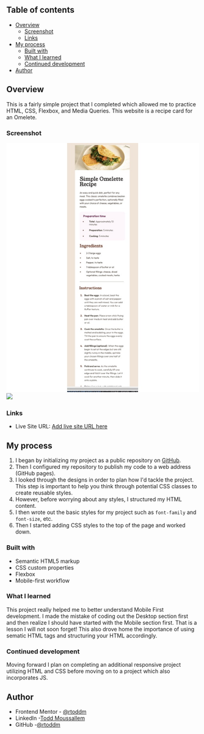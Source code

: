 ## Table of contents

- [Overview](#overview)
  - [Screenshot](#screenshot)
  - [Links](#links)
- [My process](#my-process)
  - [Built with](#built-with)
  - [What I learned](#what-i-learned)
  - [Continued development](#continued-development)
- [Author](#author)

## Overview

This is a fairly simple project that I completed which allowed me to practice HTML, CSS, Flexbox, and Media Queries. This website is a recipe card for an Omelete.

### Screenshot

![](/images/mobile_%20screenshot.jpeg)
![](/images/desktop*%20screenshot.jpeg)

### Links

- Live Site URL: [Add live site URL here](https://your-live-site-url.com)

## My process

1. I began by initializing my project as a public repository on [GitHub](https://github.com/).
2. Then I configured my repository to publish my code to a web address (GitHub pages).
3. I looked through the designs in order to plan how I'd tackle the project. This step is important to help you think through potential CSS classes to create reusable styles.
4. However, before worrying about any styles, I structured my HTML content.
5. I then wrote out the basic styles for my project such as `font-family` and `font-size`, etc.
6. Then I started adding CSS styles to the top of the page and worked down.

### Built with

- Semantic HTML5 markup
- CSS custom properties
- Flexbox
- Mobile-first workflow

### What I learned

This project really helped me to better understand Mobile First development. I made the mistake of coding out the Desktop section first and then realize I should have started with the Mobile section first. That is a lesson I will not soon forget! This also drove home the importance of using sematic HTML tags and structuring your HTML accordingly.

### Continued development

Moving forward I plan on completing an additional responsive project utilizing HTML and CSS before moving on to a project which also incorporates JS.

## Author

- Frontend Mentor - [@rtoddm](https://www.frontendmentor.io/profile/rtoddm)
- LinkedIn -[Todd Moussallem](https://www.linkedin.com/in/todd-m-1a7aa8215)
- GitHub -[@rtoddm](https://rtoddm.github.io/git-repo-gallery/)
